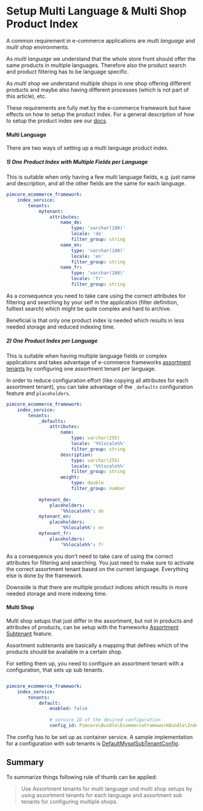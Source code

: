 # Setup Multi Language & Multi Shop Product Index

A common requirement in e-commerce applications are *multi language* and *multi shop* environments. 

As *multi language* we understand that the whole store front should offer the same products in multiple languages. 
Therefore also the product search and product filtering has to be language specific. 

As *multi shop* we understand multiple shops in one shop offering different products and maybe also having different 
processes (which is not part of this article), etc.

These requirements are fully met by the e-commerce framework but have effects on how to setup the product index.
 For a general description of how to setup the product index see our [docs](../10_E-Commerce_Framework/05_Index_Service/01_Product_Index_Configuration/README.md). 


#### Multi Language 

There are two ways of setting up a multi language product index. 


##### 1) One Product Index with Multiple Fields per Language

This is suitable when only having a few multi language fields, e.g. just name and description, and all the other fields 
are the same for each language. 

```yml
pimcore_ecommerce_framework:
    index_service:
        tenants:
            mytenant: 
                attributes:                          
                    name_de:
                        type: 'varchar(100)'
                        locale: 'de'
                        filter_group: string
                    name_en:
                        type: 'varchar(100)'
                        locale: 'en'
                        filter_group: string
                    name_fr:
                        type: 'varchar(100)'
                        locale: 'fr'
                        filter_group: string        
```

As a consequence you need to take care using the correct attributes for filtering and searching by your self in the 
 application (filter definition, fulltext search) which might be quite complex and hard to archive.

Beneficial is that only one product index is needed which results in less needed storage and reduced indexing time. 
  


##### 2) One Product Index per Language

This is suitable when having multiple language fields or complex applications and takes advantage of e-commerce frameworks
[assortment tenants](../10_E-Commerce_Framework/05_Index_Service/01_Product_Index_Configuration/03_Assortment_Tenant_Configuration.md)
 by configuring one assortment tenant per language. 
 
In order to reduce configuration effort (like copying all attributes for each assortment tenant), you can take advantage of
the `_defaults` configuration feature and `placeholders`.
 
```yml
pimcore_ecommerce_framework:
    index_service:
        tenants:
            _defaults: 
                attributes: 
                    name:
                        type: varchar(255)
                        locale: '%%locale%%'
                        filter_group: string
                    description:
                        type: varchar(255)
                        locale: '%%locale%%'
                        filter_group: string
                    weight:
                        type: double
                        filter_group: number    
                            
            mytenant_de: 
                placeholders: 
                    '%%locale%%': de
            mytenant_en: 
                placeholders: 
                    '%%locale%%': en
            mytenant_fr: 
                placeholders: 
                    '%%locale%%': fr                    
```

As a consequence you don't need to take care of using the correct attributes for filtering and searching. You just need to
make sure to activate the correct assortment tenant based on the current language. Everything else is done by the framework. 

Downside is that there are multiple product indices which results in more needed storage and more indexing time. 



#### Multi Shop 

Multi shop setups that just differ in the assortment, but not in products and attributes of products, can be setup with 
the frameworks [Assortment Subtenant](../10_E-Commerce_Framework/05_Index_Service/01_Product_Index_Configuration/03_Assortment_Tenant_Configuration.md) 
feature. 
  
Assortment subtenants are basically a mapping that defines which of the products should be available in a certain shop.  

For setting them up, you need to configure an assortment tenant with a configuration, that sets up sub tenants. 

```yml

pimcore_ecommerce_framework:
    index_service:
        tenants:
            default:
                enabled: false
                
                # service ID of the desired configuration
                config_id: Pimcore\Bundle\EcommerceFrameworkBundle\IndexService\Config\DefaultMysqlSubTenantConfig
```

The config has to be set up as container service. A sample implementation for a configuration with sub tenants is
[DefaultMysqlSubTenantConfig](https://github.com/pimcore/pimcore/blob/11.x/bundles/EcommerceFrameworkBundle/IndexService/Config/DefaultMysqlSubTenantConfig.php). 



## Summary
To summarize things following rule of thumb can be applied:

> Use Assortment tenants for multi language und multi shop setups by using assortment tenants for each language 
> and assortment sub tenants for configuring multiple shops. 
